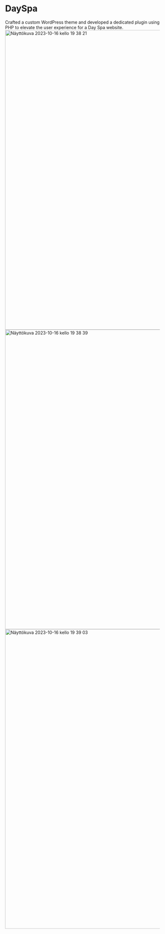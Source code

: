 # DaySpa
Crafted a custom WordPress theme and developed a dedicated plugin using PHP to elevate the user experience for a Day Spa website.
<img width="974" alt="Näyttökuva 2023-10-16 kello 19 38 21" src="https://github.com/emmastude/DaySpa/assets/105483122/f7ad1829-053f-42ba-972c-3bbec5f8fa6b">
<img width="974" alt="Näyttökuva 2023-10-16 kello 19 38 39" src="https://github.com/emmastude/DaySpa/assets/105483122/d55e7a20-a20c-4adf-88fc-9f3081e508ca">
<img width="974" alt="Näyttökuva 2023-10-16 kello 19 39 03" src="https://github.com/emmastude/DaySpa/assets/105483122/2f5e3c26-d20f-4bd2-86bc-43d488950394">
